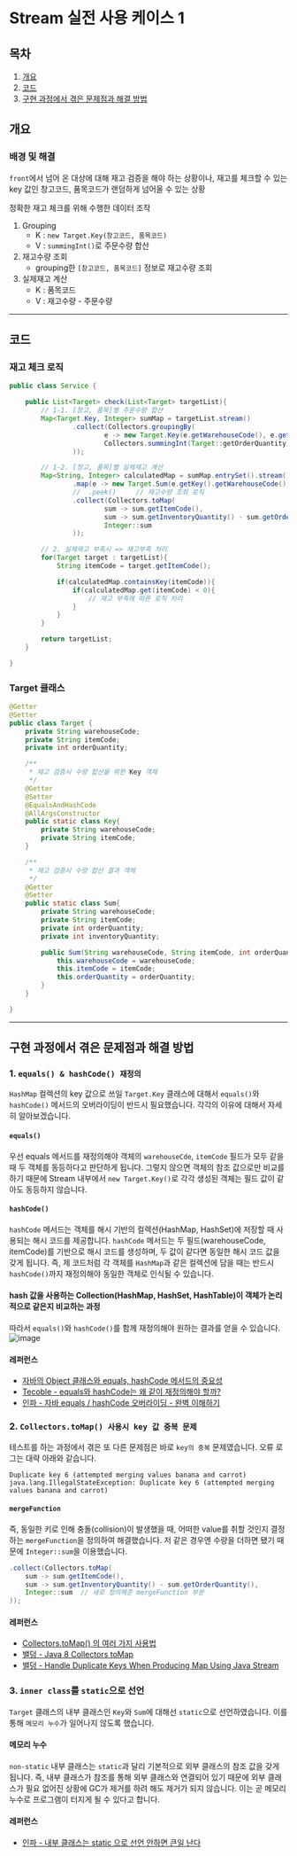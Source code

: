 # Stream 실전 사용 케이스 1

## 목차
1. [개요](#개요)
2. [코드](#코드)
3. [구현 과정에서 겪은 문제점과 해결 방법](#구현-과정에서-겪은-문제점과-해결-방법)

## 개요
### 배경 및 해결
`front`에서 넘어 온 대상에 대해 재고 검증을 해야 하는 상황이나, 재고를 체크할 수 있는 key 값인 창고코드, 품목코드가 랜덤하게 넘어올 수 있는 상황

정확한 재고 체크를 위해 수행한 데이터 조작
1. Grouping 
   - K : `new Target.Key(창고코드, 품목코드)`
   - V : `summingInt()`로 주문수량 합산
2. 재고수량 조회
   - grouping한 `[창고코드, 품목코드]` 정보로 재고수량 조회
3. 실제재고 계산
   - K : 품목코드
   - V : 재고수량 - 주문수량

---

## 코드

### 재고 체크 로직
```java
public class Service {

	public List<Target> check(List<Target> targetList){
		// 1-1. [창고, 품목]별 주문수량 합산
		Map<Target.Key, Integer> sumMap = targetList.stream()
				.collect(Collectors.groupingBy(
						e -> new Target.Key(e.getWarehouseCode(), e.getItemCode()),	// K : [창고코드, 품목코드]
						Collectors.summingInt(Target::getOrderQuantity)				      // V : 주문수량++
				));

		// 1-2. [창고, 품목]별 실제재고 계산
		Map<String, Integer> calculatedMap = sumMap.entrySet().stream()
				.map(e -> new Target.Sum(e.getKey().getWarehouseCode(), e.getKey().getItemCode(), e.getValue()))
				//	.peek()		// 재고수량 조회 로직
				.collect(Collectors.toMap(
						sum -> sum.getItemCode(),									                  // K : 품목코드
						sum -> sum.getInventoryQuantity() - sum.getOrderQuantity(),	// V : 실제재고 = 재고수량 - 주문수량
						Integer::sum												                        // 같은 key(품목코드)일 경우 합산 처리
				));

		// 2. 실제재고 부족시 => 재고부족 처리
		for(Target target : targetList){
			String itemCode = target.getItemCode();

			if(calculatedMap.containsKey(itemCode)){
				if(calculatedMap.get(itemCode) < 0){
					// 재고 부족에 따른 로직 처리
				}
			}
		}

		return targetList;
	}

}
```

### Target 클래스
```java
@Getter
@Setter
public class Target {
	private String warehouseCode;
	private String itemCode;
	private int orderQuantity;

	/**
	 * 재고 검증시 수량 합산을 위한 Key 객체
	 */
	@Getter
	@Setter
	@EqualsAndHashCode
	@AllArgsConstructor
	public static class Key{
		private String warehouseCode;
		private String itemCode;
	}

	/**
	 * 재고 검증시 수량 합산 결과 객체
	 */
	@Getter
	@Setter
	public static class Sum{
		private String warehouseCode;
		private String itemCode;
		private int orderQuantity;
		private int inventoryQuantity;

		public Sum(String warehouseCode, String itemCode, int orderQuantity){
			this.warehouseCode = warehouseCode;
			this.itemCode = itemCode;
			this.orderQuantity = orderQuantity;
		}
	}

}
```
 
---

## 구현 과정에서 겪은 문제점과 해결 방법
### 1. `equals() & hashCode() 재정의`
`HashMap` 컬렉션의 key 값으로 쓰일 `Target.Key` 클래스에 대해서 `equals()`와 `hashCode()` 메서드의 오버라이딩이 반드시 필요했습니다.
각각의 이유에 대해서 자세히 알아보겠습니다.

#### `equals()`
우선 equals 메서드를 재정의해야 객체의 `warehouseCde`, `itemCode` 필드가 모두 같을 때 두 객체를 동등하다고 판단하게 됩니다.
그렇지 않으면 객체의 참조 값으로만 비교를 하기 때문에 Stream 내부에서 `new Target.Key()`로 각각 생성된 객체는 필드 값이 같아도 동등하지 않습니다.

#### `hashCode()`
`hashCode` 메서드는 객체를 해시 기반의 컬렉션(HashMap, HashSet)에 저장할 때 사용되는 해시 코드를 제공합니다.
`hashCode` 메서드는 두 필드(warehouseCode, itemCode)를 기반으로 해시 코드를 생성하며, 두 값이 같다면 동일한 해시 코드 값을 갖게 됩니다.
즉, 제 코드처럼 각 객체를 `HashMap`과 같은 컬렉션에 담을 때는 반드시 `hashCode()`까지 재정의해야 동일한 객체로 인식될 수 있습니다.

#### hash 값을 사용하는 Collection(HashMap, HashSet, HashTable)이 객체가 논리적으로 같은지 비교하는 과정
따라서 `equals()`와 `hashCode()`를 함께 재정의해야 원하는 결과를 얻을 수 있습니다.
![image](https://github.com/user-attachments/assets/fa18785a-165d-47f9-b453-039cc7999dee)


#### 레퍼런스
- [자바의 Object 클래스와 equals, hashCode 메서드의 중요성](https://intro.f-lab.kr/insight/java-object-class-equals-hashcode?gad_source=1&gclid=CjwKCAjw7s20BhBFEiwABVIMraXHsjn2q7RL16EHxygez2CwZSD0Ywxla-ywR-mTUU3jb_c8M6IOCxoC0ywQAvD_BwE)
- [Tecoble - equals와 hashCode는 왜 같이 재정의해야 할까?](https://tecoble.techcourse.co.kr/post/2020-07-29-equals-and-hashCode/)
- [인파 - 자바 equals / hashCode 오버라이딩 - 완벽 이해하기](https://inpa.tistory.com/entry/JAVA-%E2%98%95-equals-hashCode-%EB%A9%94%EC%84%9C%EB%93%9C-%EA%B0%9C%EB%85%90-%ED%99%9C%EC%9A%A9-%ED%8C%8C%ED%97%A4%EC%B9%98%EA%B8%B0#equals%EB%A7%8C_%EC%9E%AC%EC%A0%95%EC%9D%98%ED%95%A0_%EA%B2%BD%EC%9A%B0)


### 2. `Collectors.toMap() 사용시 key 값 중복 문제`
테스트를 하는 과정에서 겪은 또 다른 문제점은 바로 `key의 중복` 문제였습니다. 오류 로그는 대략 아래와 같습니다.

`Duplicate key 6 (attempted merging values banana and carrot) java.lang.IllegalStateException: Duplicate key 6 (attempted merging values banana and carrot)`

#### `mergeFunction`
즉, 동일한 키로 인해 충돌(collision)이 발생했을 때, 어떠한 value를 취할 것인지 결정하는 `mergeFunction`을 정의하여 해결했습니다.
저 같은 경우엔 수량을 더하면 됐기 때문에 `Integer::sum`을 이용했습니다.

```java
.collect(Collectors.toMap(
    sum -> sum.getItemCode(),								
    sum -> sum.getInventoryQuantity() - sum.getOrderQuantity(),	
    Integer::sum  // 새로 정의해준 mergeFunction 부분
));
```

#### 레퍼런스
- [Collectors.toMap() 의 여러 가지 사용법](https://ttl-blog.tistory.com/1232)
- [밸덩 - Java 8 Collectors toMap](https://www.baeldung.com/java-collectors-tomap)
- [밸덩 - Handle Duplicate Keys When Producing Map Using Java Stream](https://www.baeldung.com/java-duplicate-keys-when-producing-map-using-stream)


### 3. `inner class`를 `static`으로 선언
`Target` 클래스의 내부 클래스인 `Key`와 `Sum`에 대해선 `static`으로 선언하였습니다.
이를 통해 `메모리 누수`가 일어나지 않도록 했습니다.

#### 메모리 누수
`non-static` 내부 클래스는 `static`과 달리 기본적으로 외부 클래스의 참조 값을 갖게 됩니다.
즉, 내부 클래스가 참조를 통해 외부 클래스와 연결되어 있기 때문에 외부 클래스가 필요 없어진 상황에 GC가 제거를 하려 해도 제거가 되지 않습니다.
이는 곧 메모리 누수로 프로그램이 터지게 될 수 있다고 합니다.

#### 레퍼런스
- [인파 - 내부 클래스는 static 으로 선언 안하면 큰일 난다](https://inpa.tistory.com/entry/JAVA-%E2%98%95-%EC%9E%90%EB%B0%94%EC%9D%98-%EB%82%B4%EB%B6%80-%ED%81%B4%EB%9E%98%EC%8A%A4%EB%8A%94-static-%EC%9C%BC%EB%A1%9C-%EC%84%A0%EC%96%B8%ED%95%98%EC%9E%90#inner_%ED%81%B4%EB%9E%98%EC%8A%A4%EB%8A%94_%EC%99%B8%EB%B6%80_%EC%B0%B8%EC%A1%B0%EB%A5%BC_%ED%95%9C%EB%8B%A4)
